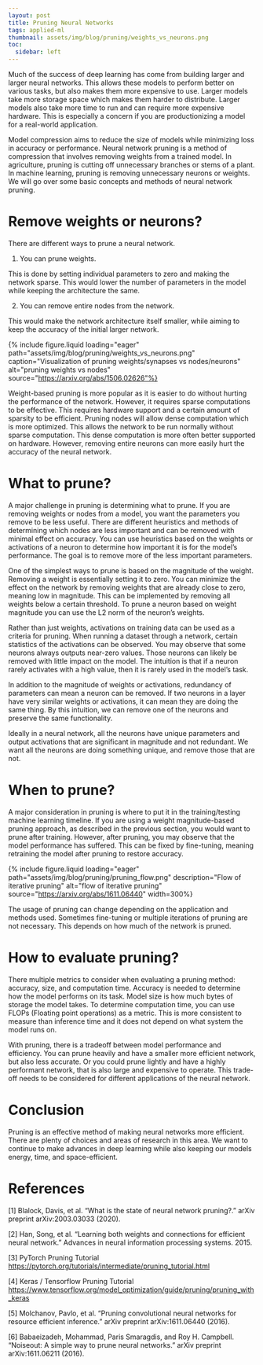 ```yaml
---
layout: post
title: Pruning Neural Networks
tags: applied-ml
thumbnail: assets/img/blog/pruning/weights_vs_neurons.png
toc:
  sidebar: left
---
```


Much of the success of deep learning has come from building larger and larger neural networks. This allows these models to perform better on various tasks, but also makes them more expensive to use. Larger models take more storage space which makes them harder to distribute. Larger models also take more time to run and can require more expensive hardware. This is especially a concern if you are productionizing a model for a real-world application.

Model compression aims to reduce the size of models while minimizing loss in accuracy or performance. Neural network pruning is a method of compression that involves removing weights from a trained model. In agriculture, pruning is cutting off unnecessary branches or stems of a plant. In machine learning, pruning is removing unnecessary neurons or weights. We will go over some basic concepts and methods of neural network pruning.

# Remove weights or neurons?

There are different ways to prune a neural network.

1. You can prune weights.

This is done by setting individual parameters to zero and making the network sparse. This would lower the number of parameters in the model while keeping the architecture the same.

2. You can remove entire nodes from the network.

This would make the network architecture itself smaller, while aiming to keep the accuracy of the initial larger network.

{% include figure.liquid loading="eager" path="assets/img/blog/pruning/weights_vs_neurons.png" caption="Visualization of pruning weights/synapses vs nodes/neurons" alt="pruning weights vs nodes" source="https://arxiv.org/abs/1506.02626"%}

Weight-based pruning is more popular as it is easier to do without hurting the performance of the network. However, it requires sparse computations to be effective. This requires hardware support and a certain amount of sparsity to be efficient.
Pruning nodes will allow dense computation which is more optimized. This allows the network to be run normally without sparse computation. This dense computation is more often better supported on hardware. However, removing entire neurons can more easily hurt the accuracy of the neural network.

# What to prune?

A major challenge in pruning is determining what to prune. If you are removing weights or nodes from a model, you want the parameters you remove to be less useful. There are different heuristics and methods of determining which nodes are less important and can be removed with minimal effect on accuracy. You can use heuristics based on the weights or activations of a neuron to determine how important it is for the model’s performance. The goal is to remove more of the less important parameters.

One of the simplest ways to prune is based on the magnitude of the weight. Removing a weight is essentially setting it to zero. You can minimize the effect on the network by removing weights that are already close to zero, meaning low in magnitude. This can be implemented by removing all weights below a certain threshold. To prune a neuron based on weight magnitude you can use the L2 norm of the neuron’s weights.

Rather than just weights, activations on training data can be used as a criteria for pruning. When running a dataset through a network, certain statistics of the activations can be observed. You may observe that some neurons always outputs near-zero values. Those neurons can likely be removed with little impact on the model. The intuition is that if a neuron rarely activates with a high value, then it is rarely used in the model’s task.

In addition to the magnitude of weights or activations, redundancy of parameters can mean a neuron can be removed. If two neurons in a layer have very similar weights or activations, it can mean they are doing the same thing. By this intuition, we can remove one of the neurons and preserve the same functionality.

Ideally in a neural network, all the neurons have unique parameters and output activations that are significant in magnitude and not redundant. We want all the neurons are doing something unique, and remove those that are not.

# When to prune?

A major consideration in pruning is where to put it in the training/testing machine learning timeline. If you are using a weight magnitude-based pruning approach, as described in the previous section, you would want to prune after training. However, after pruning, you may observe that the model performance has suffered. This can be fixed by fine-tuning, meaning retraining the model after pruning to restore accuracy.

{% include figure.liquid loading="eager" path="assets/img/blog/pruning/pruning_flow.png" description="Flow of iterative pruning" alt="flow of iterative pruning" source="https://arxiv.org/abs/1611.06440" width=300%}

The usage of pruning can change depending on the application and methods used. Sometimes fine-tuning or multiple iterations of pruning are not necessary. This depends on how much of the network is pruned.

# How to evaluate pruning?

There multiple metrics to consider when evaluating a pruning method: accuracy, size, and computation time. Accuracy is needed to determine how the model performs on its task. Model size is how much bytes of storage the model takes. To determine computation time, you can use FLOPs (Floating point operations) as a metric. This is more consistent to measure than inference time and it does not depend on what system the model runs on.

With pruning, there is a tradeoff between model performance and efficiency. You can prune heavily and have a smaller more efficient network, but also less accurate. Or you could prune lightly and have a highly performant network, that is also large and expensive to operate. This trade-off needs to be considered for different applications of the neural network.

# Conclusion

Pruning is an effective method of making neural networks more efficient. There are plenty of choices and areas of research in this area. We want to continue to make advances in deep learning while also keeping our models energy, time, and space-efficient.

# References

[1] Blalock, Davis, et al. “What is the state of neural network pruning?.” arXiv preprint arXiv:2003.03033 (2020).

[2] Han, Song, et al. “Learning both weights and connections for efficient neural network.” Advances in neural information processing systems. 2015.

[3] PyTorch Pruning Tutorial <https://pytorch.org/tutorials/intermediate/pruning_tutorial.html>

[4] Keras / Tensorflow Pruning Tutorial <https://www.tensorflow.org/model_optimization/guide/pruning/pruning_with_keras>

[5] Molchanov, Pavlo, et al. “Pruning convolutional neural networks for resource efficient inference.” arXiv preprint arXiv:1611.06440 (2016).

[6] Babaeizadeh, Mohammad, Paris Smaragdis, and Roy H. Campbell. “Noiseout: A simple way to prune neural networks.” arXiv preprint arXiv:1611.06211 (2016).
